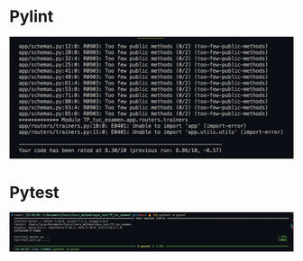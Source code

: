 # Pylint

![Pylint](/src/Pylint_test.png "Note Pylint")

# Pytest

![Pytest](/src/Pytest_test.png "Pytest")
